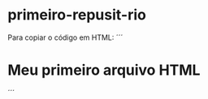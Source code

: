 # primeiro-repusit-rio

Para copiar o código em HTML:
´´´
<html>
<h1>Meu primeiro arquivo HTML</h1>
</html>
´´´
